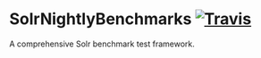 # SolrNightlyBenchmarks  [![Travis](https://img.shields.io/travis/rust-lang/rust.svg?style=plastic)]()
A comprehensive Solr benchmark test framework.
